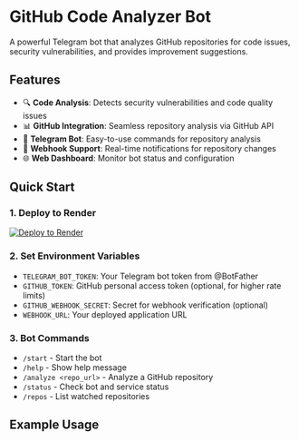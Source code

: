 # GitHub Code Analyzer Bot

A powerful Telegram bot that analyzes GitHub repositories for code issues, security vulnerabilities, and provides improvement suggestions.

## Features

- 🔍 **Code Analysis**: Detects security vulnerabilities and code quality issues
- 📊 **GitHub Integration**: Seamless repository analysis via GitHub API
- 🤖 **Telegram Bot**: Easy-to-use commands for repository analysis
- 🔔 **Webhook Support**: Real-time notifications for repository changes
- 🌐 **Web Dashboard**: Monitor bot status and configuration

## Quick Start

### 1. Deploy to Render

[![Deploy to Render](https://render.com/images/deploy-to-render-button.svg)](https://render.com/deploy)

### 2. Set Environment Variables

- `TELEGRAM_BOT_TOKEN`: Your Telegram bot token from @BotFather
- `GITHUB_TOKEN`: GitHub personal access token (optional, for higher rate limits)
- `GITHUB_WEBHOOK_SECRET`: Secret for webhook verification (optional)
- `WEBHOOK_URL`: Your deployed application URL

### 3. Bot Commands

- `/start` - Start the bot
- `/help` - Show help message
- `/analyze <repo_url>` - Analyze a GitHub repository
- `/status` - Check bot and service status
- `/repos` - List watched repositories

## Example Usage
